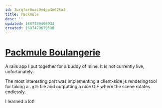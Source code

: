 ```yaml
---
id: 3wrqfar0uaz0v4pp4e62ta3
title: Packmule
desc: ''
updated: 1687480496934
created: 1687479679590
---
```

# [Packmule Boulangerie](https://github.com/helle253/packmule)

A rails app I put together for a buddy of mine. It is not currently live, unfortunately.

The most interesting part was implementing a client-side js rendering tool for taking a `.glb` file and outputting a nice GIF where the scene rotates endlessly.

I learned a lot! 
